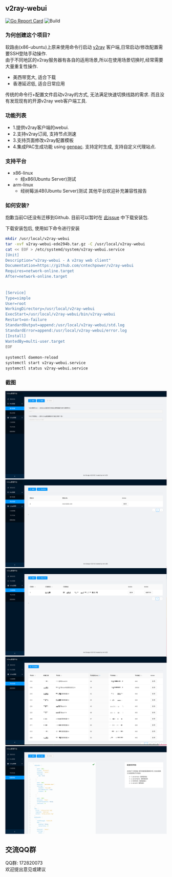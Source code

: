 ## v2ray-webui
[![Go Report Card](https://goreportcard.com/badge/github.com/cntechpower/v2ray-webui)](https://goreportcard.com/report/github.com/cntechpower/v2ray-webui)  ![Build](https://github.com/cntechpower/v2ray-webui/workflows/Build/badge.svg?branch=main)
### 为何创建这个项目?
软路由(x86-ubuntu)上原来使用命令行启动 [v2ray](https://github.com/v2ray/v2ray-core) 客户端,日常启动/修改配置需要SSH登陆手动操作.  
由于不同地区的v2ray服务器有各自的适用场景,所以在使用场景切换时,经常需要大量重复性操作.
* 美西带宽大, 适合下载
* 香港延迟低, 适合日常应用  

传统的命令行+配置文件启动v2ray的方式, 无法满足快速切换线路的需求. 而且没有发现现有的开源v2ray web客户端工具.

### 功能列表
* 1.提供v2ray客户端的webui.
* 2.支持v2ray订阅, 支持节点测速
* 3.支持页面修改v2ray配置模板
* 4.集成PAC生成功能 using [genpac](https://github.com/JinnLynn/genpac). 支持定时生成, 支持自定义代理站点.

### 支持平台
* x86-linux
  * 经x86(Ubuntu Server)测试
* arm-linux
  * 经树莓派4B(Ubuntu Server)测试
其他平台欢迎补充兼容性报告


### 如何安装?
抱歉当前CI还没有迁移到Github. 目前可以暂时在 [此issue](https://github.com/cntechpower/v2ray-webui/issues/2) 中下载安装包.

下载安装包后, 使用如下命令进行安装
```sh
mkdir /usr/local/v2ray-webui
tar -xvf v2ray-webui-ede294b.tar.gz -C /usr/local/v2ray-webui
cat << EOF > /etc/systemd/system/v2ray-webui.service
[Unit]
Description="v2ray-webui - A v2ray web client"
Documentation=https://github.com/cntechpower/v2ray-webui
Requires=network-online.target
After=network-online.target


[Service]
Type=simple
User=root
WorkingDirectory=/usr/local/v2ray-webui
ExecStart=/usr/local/v2ray-webui/bin/v2ray-webui
Restart=on-failure
StandardOutput=append:/usr/local/v2ray-webui/std.log
StandardError=append:/usr/local/v2ray-webui/error.log
[Install]
WantedBy=multi-user.target
EOF

systemctl daemon-reload
systemctl start v2ray-webui.service
systemctl status v2ray-webui.service

```

### 截图
![PAC基本配置](./docs/pac_base.png)  
![PAC自定义站点](./docs/pac_websites.png)  
![V2ray订阅管理](./docs/v2ray_subscription.png)  
![V2ray节点管理](./docs/v2ray_nodes.png)
![V2ray配置模板](./docs/v2ray_config.png)

## 交流QQ群
QQ群: 172820073  
欢迎提出意见或建议
